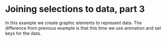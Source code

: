 # Joining selections to data, part 3

In this example we create graphic elements to represent data. The difference from previous example is that this time we use animation and set keys for the data.
